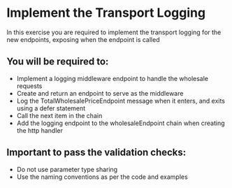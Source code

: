 # Implement the Transport Logging

In this exercise you are required to implement the transport logging for the new endpoints, exposing when the endpoint is called 

## You will be required to:
* Implement a logging middleware endpoint to handle the wholesale requests
* Create and return an endpoint to serve as the middleware
* Log the TotalWholesalePriceEndpoint message when it enters, and exits using a defer statement
* Call the next item in the chain
* Add the logging endpoint to the wholesaleEndpoint chain when creating the http handler

## Important to pass the validation checks:
* Do not use parameter type sharing
* Use the naming conventions as per the code and examples

